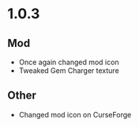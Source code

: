 # 1.0.3

## Mod
- Once again changed mod icon
- Tweaked Gem Charger texture

## Other
- Changed mod icon on CurseForge